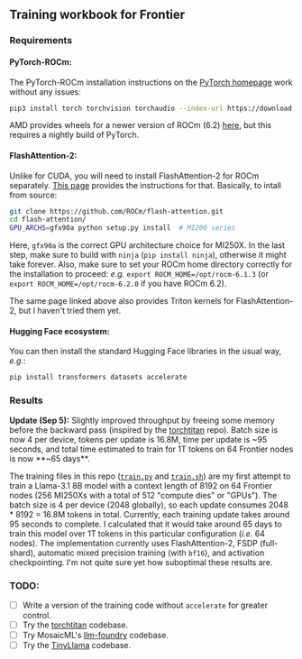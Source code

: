 ## Training workbook for Frontier

### Requirements

#### PyTorch-ROCm:

The PyTorch-ROCm installation instructions on the [PyTorch homepage](https://pytorch.org/get-started/locally/) work without any issues:

```bash
pip3 install torch torchvision torchaudio --index-url https://download.pytorch.org/whl/rocm6.1
```

AMD provides wheels for a newer version of ROCm (6.2) [here](https://rocm.docs.amd.com/projects/install-on-linux/en/latest/install/3rd-party/pytorch-install.html), but this requires a nightly build of PyTorch.

#### FlashAttention-2:
Unlike for CUDA, you will need to install FlashAttention-2 for ROCm separately. [This page](https://rocm.docs.amd.com/en/latest/how-to/llm-fine-tuning-optimization/model-acceleration-libraries.html) provides the instructions for that. Basically, to intall from source:

```bash
git clone https://github.com/ROCm/flash-attention.git
cd flash-attention/
GPU_ARCHS=gfx90a python setup.py install  # MI200 series
```
Here, `gfx90a` is the correct GPU architecture choice for MI250X. In the last step, make sure to build with `ninja` (`pip install ninja`), otherwise it might take forever. Also, make sure to set your ROCm home directory correctly for the installation to proceed: *e.g.* `export ROCM_HOME=/opt/rocm-6.1.3` (or `export ROCM_HOME=/opt/rocm-6.2.0` if you have ROCm 6.2).


The same page linked above also provides Triton kernels for FlashAttention-2, but I haven't tried them yet.

#### Hugging Face ecosystem:
You can then install the standard Hugging Face libraries in the usual way, *e.g.*:
```bash
pip install transformers datasets accelerate
```

### Results
**Update (Sep 5):** Slightly improved throughput by freeing some memory before the backward pass (inspired by the [torchtitan](https://github.com/pytorch/torchtitan) repo). Batch size is now 4 per device, tokens per update is 16.8M, time per update is ~95 seconds, and total time estimated to train for 1T tokens on 64 Frontier nodes is now **~65 days**.

The training files in this repo ([`train.py`](https://github.com/eminorhan/frontier-guide/blob/master/train.py) and [`train.sh`](https://github.com/eminorhan/frontier-guide/blob/master/train.sh)) are my first attempt to train a Llama-3.1 8B model with a context length of 8192 on 64 Frontier nodes (256 MI250Xs with a total of 512 "compute dies" or "GPUs"). The batch size is 4 per device (2048 globally), so each update consumes 2048 * 8192 = 16.8M tokens in total. Currently, each training update takes around 95 seconds to complete. I calculated that it would take around 65 days to train this model over 1T tokens in this particular configuration (*i.e.* 64 nodes). The implementation currently uses FlashAttention-2, FSDP (full-shard), automatic mixed precision training (with `bf16`), and activation checkpointing. I'm not quite sure yet how suboptimal these results are.

### TODO:

- [ ] Write a version of the training code without `accelerate` for greater control.
- [ ] Try the [torchtitan](https://github.com/pytorch/torchtitan) codebase. 
- [ ] Try MosaicML's [llm-foundry](https://github.com/mosaicml/llm-foundry) codebase.
- [ ] Try the [TinyLlama](https://github.com/jzhang38/TinyLlama) codebase.
